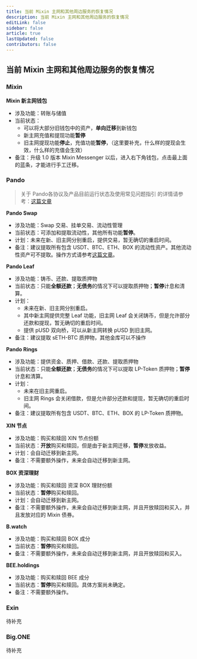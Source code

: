 ```yaml
---
title: 当前 Mixin 主网和其他周边服务的恢复情况
description: 当前 Mixin 主网和其他周边服务的恢复情况
editLink: false
sidebar: false
article: true
lastUpdated: false
contributors: false
---
```


## 当前 Mixin 主网和其他周边服务的恢复情况

### Mixin 

**Mixin 新主网钱包**

- 涉及功能：转账与储值
- 当前状态：
  - 可以将大部分旧钱包中的资产，**单向迁移**到新钱包
  - 新主网充值和提现功能**暂停**
  - 旧主网提现功能**停止**，充值功能**暂停**，（这里要补充，什么样的提现会生效，什么样的充值会生效）
- 备注：升级 1.0 版本 Mixin Messenger 以后，进入右下角钱包，点击最上面的蓝条，才能进行手工迁移。

### Pando

> 关于 Pando各协议及产品目前运行状态及使用常见问题指引 的详情请参考：[这篇文章](https://quill.im/39204791/53e5f9e6-76d8-46bd-b276-650e852ea5c3)

**Pando Swap**

- 涉及功能：Swap 交易、挂单交易、流动性管理
- 当前状态：可添加和提取流动性，其他所有功能**暂停**。
- 计划：未来在新、旧主网分别重启，提供交易，暂无确切的重启时间。
- 备注：建议提取所有包含 USDT、BTC、ETH、BOX 的流动性资产。其他流动性资产可不提取。操作方式请参考[这篇文章](https://quill.im/39204791/53e5f9e6-76d8-46bd-b276-650e852ea5c3)。

**Pando Leaf**

- 涉及功能：铸币、还款、提取质押物
- 当前状态：只能**全额还款**；**无债务**的情况下可以提取质押物；**暂停**计息和清算。
- 计划：
  - 未来在新、旧主网分别重启。
  - 其中新主网提供完整 Leaf 功能，旧主网 Leaf 会关闭铸币，但是允许部分还款和提现，暂无确切的重启时间。
  - 提供 pUSD 双向桥，可以从新主网转换 pUSD 到旧主网。
- 备注：建议提取 sETH-BTC 质押物，其他金库可以不操作

**Pando Rings**

- 涉及功能：提供资金、质押、借款、还款、提取质押物
- 当前状态：只能**全额还款**；**无债务**的情况下可以提取 LP-Token 质押物；**暂停**计息和清算。
- 计划：
  - 未来在旧主网重启。
  - 旧主网 Rings 会关闭借款，但是允许部分还款和提现，暂无确切的重启时间。
- 备注：建议提取所有包含 USDT、BTC、ETH、BOX 的 LP-Token 质押物。

**XIN 节点**

- 涉及功能：购买和赎回 XIN 节点份额
- 当前状态：**开放**购买和赎回，但是由于新主网迁移，**暂停**发放收益。
- 计划：会自动迁移到新主网。
- 备注：不需要额外操作，未来会自动迁移到新主网。

**BOX 资深理财**

- 涉及功能：购买和赎回 资深 BOX 理财份额
- 当前状态：**暂停**购买和赎回。
- 计划：会自动迁移到新主网。
- 备注：不需要额外操作，未来会自动迁移到新主网，并且开放赎回和买入，并且发放对应的 Mixin 债券。

**B.watch**

- 涉及功能：购买和赎回 BOX 成分
- 当前状态：**暂停**购买和赎回。
- 备注：不需要额外操作，未来会自动迁移到新主网，并且开放赎回和买入。

**BEE.holdings**

- 涉及功能：购买和赎回 BEE 成分
- 当前状态：**暂停**购买和赎回。具体方案尚未确定。
- 备注：不需要额外操作。

### Exin 

待补充

### Big.ONE

待补充

